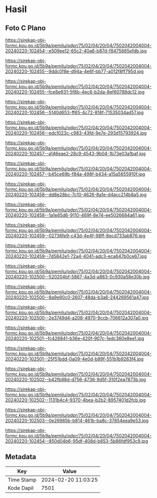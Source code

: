 # Hasil

## Foto C Plano

https://sirekap-obj-formc.kpu.go.id/5b9a/pemilu/pdpr/75/02/04/20/04/7502042004004-20240220-102454--e509ee12-65c2-40a6-b87d-f8475665efdb.jpg

https://sirekap-obj-formc.kpu.go.id/5b9a/pemilu/pdpr/75/02/04/20/04/7502042004004-20240220-102455--9ddc0f8e-d94a-4e6f-bb77-a012f8ff795d.jpg

https://sirekap-obj-formc.kpu.go.id/5b9a/pemilu/pdpr/75/02/04/20/04/7502042004004-20240220-102455--fce8e931-5f8b-4ec6-b2da-8ef60788dc12.jpg

https://sirekap-obj-formc.kpu.go.id/5b9a/pemilu/pdpr/75/02/04/20/04/7502042004004-20240220-102456--5140d653-ff65-4c72-818f-71535034ad57.jpg

https://sirekap-obj-formc.kpu.go.id/5b9a/pemilu/pdpr/75/02/04/20/04/7502042004004-20240220-102456--edc1023c-c983-43fd-9e7e-293d15793924.jpg

https://sirekap-obj-formc.kpu.go.id/5b9a/pemilu/pdpr/75/02/04/20/04/7502042004004-20240220-102457--a146eae2-28c9-4543-9b04-1b73e03a1baf.jpg

https://sirekap-obj-formc.kpu.go.id/5b9a/pemilu/pdpr/75/02/04/20/04/7502042004004-20240220-102457--b45ce69b-f84a-498f-b434-a15a5655910f.jpg

https://sirekap-obj-formc.kpu.go.id/5b9a/pemilu/pdpr/75/02/04/20/04/7502042004004-20240220-102458--dd8e28bc-7c10-4626-8a1e-d4acc214b8a5.jpg

https://sirekap-obj-formc.kpu.go.id/5b9a/pemilu/pdpr/75/02/04/20/04/7502042004004-20240220-102458--1a1e85d6-9110-469f-8e74-ee5026684a61.jpg

https://sirekap-obj-formc.kpu.go.id/5b9a/pemilu/pdpr/75/02/04/20/04/7502042004004-20240220-102459--02736fe9-c43d-4e4f-98ff-8ecd733ab876.jpg

https://sirekap-obj-formc.kpu.go.id/5b9a/pemilu/pdpr/75/02/04/20/04/7502042004004-20240220-102459--7d5842e1-72a4-4041-adc3-eca647b0ce67.jpg

https://sirekap-obj-formc.kpu.go.id/5b9a/pemilu/pdpr/75/02/04/20/04/7502042004004-20240220-102500--520204bf-5867-4a3d-a883-0c930a58e30b.jpg

https://sirekap-obj-formc.kpu.go.id/5b9a/pemilu/pdpr/75/02/04/20/04/7502042004004-20240220-102500--8a9e60c0-2607-48da-b3a6-244269561a47.jpg

https://sirekap-obj-formc.kpu.go.id/5b9a/pemilu/pdpr/75/02/04/20/04/7502042004004-20240220-102500--2e3749d4-a208-4970-9ccb-706612a307a0.jpg

https://sirekap-obj-formc.kpu.go.id/5b9a/pemilu/pdpr/75/02/04/20/04/7502042004004-20240220-102501--fc426841-b36e-420f-907c-1edc360e8ee1.jpg

https://sirekap-obj-formc.kpu.go.id/5b9a/pemilu/pdpr/75/02/04/20/04/7502042004004-20240220-102501--25f51bdd-0a09-4e0d-b89f-551b1b9263f4.jpg

https://sirekap-obj-formc.kpu.go.id/5b9a/pemilu/pdpr/75/02/04/20/04/7502042004004-20240220-102502--b42fb88d-d756-4736-9d5f-310f2ea7873b.jpg

https://sirekap-obj-formc.kpu.go.id/5b9a/pemilu/pdpr/75/02/04/20/04/7502042004004-20240220-102502--1131b4c4-9370-4bea-b2b2-8957401d2fcb.jpg

https://sirekap-obj-formc.kpu.go.id/5b9a/pemilu/pdpr/75/02/04/20/04/7502042004004-20240220-102503--0e26985b-b814-461b-ba8c-37854eea9e53.jpg

https://sirekap-obj-formc.kpu.go.id/5b9a/pemilu/pdpr/75/02/04/20/04/7502042004004-20240220-102454--850d04b6-95df-408d-b653-5b86fdf953c9.jpg


## Metadata

| Key        | Value               |
| ---------- | ------------------- |
| Time Stamp | 2024-02-20 11:03:25 |
| Kode Dapil | 7501                |



